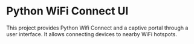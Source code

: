 # Python WiFi Connect UI

This project provides Python Wifi Connect and a captive portal through a user interface. It allows connecting devices to nearby WiFi hotspots.
